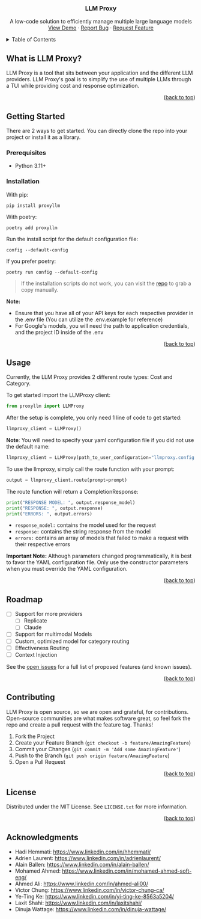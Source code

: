 <a name="readme-top"></a>

<h3 align="center">LLM Proxy</h3>

  <p align="center">
    A low-code solution to efficiently manage multiple large language models
    <br />
<!--     <a href="https://github.com/github_username/repo_name"><strong>Explore the docs »</strong></a> -->
<!--     <br />
    <br /> -->
    <a href="https://youtube.com">View Demo</a>
    ·
    <a href="https://github.com/llm-proxy/llm-proxy/issues">Report Bug</a>
    ·
    <a href="https://github.com/llm-proxy/llm-proxy/issues">Request Feature</a>
  </p>
</div>

<!-- TABLE OF CONTENTS -->
<details>
  <summary>Table of Contents</summary>
  <ol>
    <li>
      <a href="#about-the-project">About The Project</a>
    </li>
    <li>
      <a href="#getting-started">Getting Started</a>
      <ul>
        <li><a href="#prerequisites">Prerequisites</a></li>
        <li><a href="#installation">Installation</a></li>
      </ul>
    </li>
    <li><a href="#usage">Usage</a></li>
    <li><a href="#roadmap">Roadmap</a></li>
    <li><a href="#contributing">Contributing</a></li>
    <li><a href="#license">License</a></li>
    <!--  <li><a href="#contact">Contact</a></li>-->
   <!--  <li><a href="#contributors">Contributors</a></li>-->
  </ol>
</details>

<!-- ABOUT THE PROJECT -->

## What is LLM Proxy?

LLM Proxy is a tool that sits between your application and the different LLM providers. LLM Proxy's goal is to simplify the use of multiple LLMs through a TUI while providing cost and response optimization.

<p align="right">(<a href="#readme-top">back to top</a>)</p>

<!-- GETTING STARTED -->

## Getting Started

There are 2 ways to get started. You can directly clone the repo into your project or install it as a library.

### Prerequisites

- Python 3.11+

<!-- ### Local Installation -->
<!---->
<!-- If you want to test the LLM Proxy you can use the following steps: -->
<!---->
<!-- 1. Clone the repository into the project of your choice -->
<!---->
<!-- ```shell -->
<!-- git clone https://github.com/llm-proxy/llm-proxy.git -->
<!-- ``` -->
<!---->
<!-- 2. Ensure that you have a `llmproxy.config.yaml` file set up in the root directory of your project -->
<!-- 3. Ensure that you have all of your API keys for each respective provider setup (You can utilize the .env.example for reference) -->
<!-- 4. Ensure that you only have providers and API keys for models you want active -->
<!---->
<!-- **Note:** For Google's models, you will need the path to application credentials, and the project ID inside of the .env -->
<!---->
<!-- <p align="right">(<a href="#readme-top">back to top</a>)</p> -->

### Installation

With pip:

```shell
pip install proxyllm
```

With poetry:

```shell
poetry add proxyllm
```

Run the install script for the default configuration file:

```shell
config --default-config
```

If you prefer poetry:

```shell
poetry run config --default-config
```

> If the installation scripts do not work, you can visit the [repo](https://github.com/llm-proxy/llm-proxy/blob/main/llmproxy.config.yml) to grab a copy manually.

**Note:**

- Ensure that you have all of your API keys for each respective provider in the .env file (You can utilize the .env.example for reference)
- For Google's models, you will need the path to application credentials, and the project ID inside of the .env

<p align="right">(<a href="#readme-top">back to top</a>)</p>

## Usage

Currently, the LLM Proxy provides 2 different route types: Cost and Category.

To get started import the LLMProxy client:

```python
from proxyllm import LLMProxy
```

After the setup is complete, you only need 1 line of code to get started:

```python
llmproxy_client = LLMProxy()
```

**Note**: You will need to specify your yaml configuration file if you did not use the default name:

```python
llmproxy_client = LLMProxy(path_to_user_configuration="llmproxy.config.yml")
```

To use the llmproxy, simply call the route function with your prompt:

```python
output = llmproxy_client.route(prompt=prompt)
```

The route function will return a CompletionResponse:

```python
print("RESPONSE MODEL: ", output.response_model)
print("RESPONSE: ", output.response)
print("ERRORS: ", output.errors)
```

- `response_model:` contains the model used for the request
- `response:` contains the string response from the model
- `errors:` contains an array of models that failed to make a request with their respective errors

**Important Note:** Although parameters changed programmatically, it is best to favor the YAML configuration file. Only use the constructor parameters when you must override the YAML configuration.

<!-- _For more examples, please refer to the [Documentation](https://example.com)_ -->

<p align="right">(<a href="#readme-top">back to top</a>)</p>

<!-- ROADMAP -->

## Roadmap

- [ ] Support for more providers
  - [ ] Replicate
  - [ ] Claude
- [ ] Support for multimodal Models
- [ ] Custom, optimized model for category routing
- [ ] Effectiveness Routing
- [ ] Context Injection

See the [open issues](https://github.com/llm-proxy/llm-proxy/issues) for a full list of proposed features (and known issues).

<p align="right">(<a href="#readme-top">back to top</a>)</p>

<!-- CONTRIBUTING -->

## Contributing

LLM Proxy is open source, so we are open and grateful, for contributions. Open-source communities are what makes software great, so feel fork the repo and create a pull request with the feature tag. Thanks!

1. Fork the Project
2. Create your Feature Branch (`git checkout -b feature/AmazingFeature`)
3. Commit your Changes (`git commit -m 'Add some AmazingFeature'`)
4. Push to the Branch (`git push origin feature/AmazingFeature`)
5. Open a Pull Request

<p align="right">(<a href="#readme-top">back to top</a>)</p>

<!-- LICENSE -->

## License

Distributed under the MIT License. See `LICENSE.txt` for more information.

<p align="right">(<a href="#readme-top">back to top</a>)</p>

<!-- CONTACT -->
<!-- ## Contact

Your Name - [@twitter_handle](https://twitter.com/twitter_handle) - email@email_client.com

Project Link: [https://github.com/github_username/repo_name](https://github.com/github_username/repo_name)

<p align="right">(<a href="#readme-top">back to top</a>)</p> -->

<!-- ACKNOWLEDGMENTS -->
## Acknowledgments
- Hadi Hemmati: https://www.linkedin.com/in/hhemmati/
- Adrien Laurent: https://www.linkedin.com/in/adrienlaurent/
- Alain Ballen: https://www.linkedin.com/in/alain-ballen/
- Mohamed Ahmed: https://www.linkedin.com/in/mohamed-ahmed-soft-eng/
- Ahmed Ali: https://www.linkedin.com/in/ahmed-ali00/
- Victor Chung: https://www.linkedin.com/in/victor-chung-ca/
- Ye-Ting Ke: https://www.linkedin.com/in/yi-ting-ke-8563a5204/
- Laxit Shahi: https://www.linkedin.com/in/laxitshahi/
- Dinuja Wattage: https://www.linkedin.com/in/dinuja-wattage/
<!-- <p align="right">(<a href="#readme-top">back to top</a>)</p>-->
